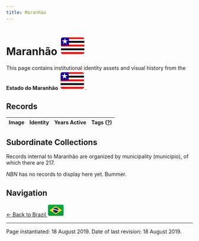 ```yaml
---
title: Maranhão
---
```


# Maranhão <img src="../../images/FlagKit/SA/BR/MA/MA@3x.png" class="flagkit-head">

This page contains institutional identity assets and visual history from the **Estado do Maranhão** <img src="../../images/FlagKit/SA/BR/MA/MA@3x.png" class="flagkit">.

## Records

| Image | Identity | Years Active | Tags ([?](/guide/flags.html#Flags-Aiding-in-Classification)) |
| :---: | :------- | :-----------:| :---: |

## Subordinate Collections

Records internal to Maranhão are organized by municipality (município), of which there are 217.

*NBN* has no records to display here yet. Bummer.

## Navigation

[← Back to Brazil <img src="../../images/FlagKit/SA/BR/BR@2x.png" class="flagkit">](../BR.html)

---

Page instantiated: 18 August 2019.
Date of last revision: 18 August 2019.